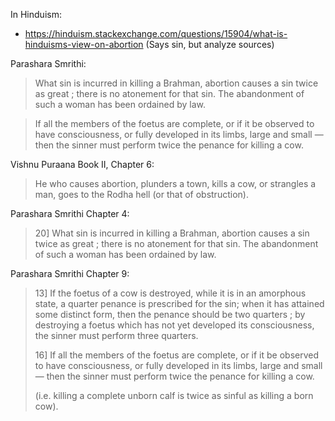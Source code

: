 In Hinduism:

- https://hinduism.stackexchange.com/questions/15904/what-is-hinduisms-view-on-abortion (Says sin, but analyze sources)

Parashara Smrithi:

> What sin is incurred in killing a Brahman, abortion causes a sin twice as great ; there is no atonement for that sin. The abandonment of such a woman has been ordained by law.

> If all the members of the foetus are complete, or if it be observed to have consciousness, or fully developed in its limbs, large and small — then the sinner must perform twice the penance for killing a cow.

Vishnu Puraana Book II, Chapter 6:

> He who causes abortion, plunders a town, kills a cow, or strangles a man, goes to the Rodha hell (or that of obstruction).

Parashara Smrithi Chapter 4:

> 20] What sin is incurred in killing a Brahman, abortion causes a sin twice as great ; there is no atonement for that sin. The abandonment of such a woman has been ordained by law.

Parashara Smrithi Chapter 9:

> 13]  If the foetus of a cow is destroyed, while it is in an amorphous state, a quarter penance is prescribed for the sin; when it has attained some distinct form, then the penance should be two quarters ; by destroying a foetus which has not yet developed its consciousness, the sinner must perform three quarters.
> 
> 16] If all the members of the foetus are complete, or if it be observed to have consciousness, or fully developed in its limbs, large and small — then the sinner must perform twice the penance for killing a cow.
> 
> (i.e. killing a complete unborn calf is twice as sinful as killing a born cow).


